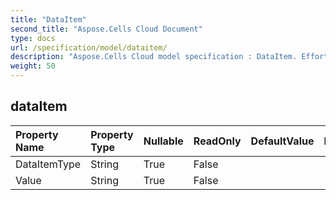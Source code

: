 ```yaml
---
title: "DataItem"
second_title: "Aspose.Cells Cloud Document"
type: docs
url: /specification/model/dataitem/
description: "Aspose.Cells Cloud model specification : DataItem. Effortlessly handle Excel and other spreadsheet documents with features like opening, generating, editing, splitting, merging, comparing, and converting."
weight: 50
---
```


## **dataItem**

 

| Property Name | Property Type | Nullable |  ReadOnly | DefaultValue | Description | 
| :- | :- | :- |:- |  :- | :- |
| DataItemType | String | True |  False |  |  |  
| Value | String | True |  False |  |  |  

